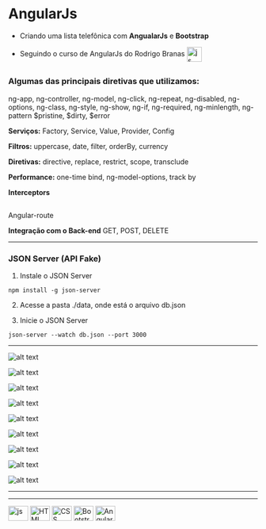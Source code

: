 # AngularJs
- Criando uma lista telefônica com **AngualarJs** e **Bootstrap**

- Seguindo o curso de AngularJs do Rodrigo Branas [<img align="center" alt="js" height="30" width="30" src="https://github.com/divaprates/AngularJs-lista-telefonica/assets/39558204/bcaa3f6b-584c-4ed8-b038-ffaba6e42475"/>]( https://www.youtube.com/@RodrigoBranas/featured)


##
### Algumas das principais diretivas que utilizamos:
ng-app, ng-controller, ng-model, ng-click, ng-repeat, ng-disabled, ng-options, ng-class, ng-style, ng-show, ng-if, ng-required, ng-minlength, ng-pattern
$pristine, $dirty, $error

**Serviços:**
Factory, Service, Value, Provider, Config

**Filtros:**
uppercase, date, filter, orderBy, currency

**Diretivas:**
directive, replace, restrict, scope, transclude

**Performance:**
one-time bind, ng-model-options, track by

**Interceptors**

##
Angular-route

**Integração com o Back-end**
GET, POST, DELETE

<hr/>

### JSON Server (API Fake)
1. Instale o JSON Server
```
npm install -g json-server
```

2. Acesse a pasta ./data, onde está o arquivo db.json

3. Inicie o JSON Server
```
json-server --watch db.json --port 3000
```

<hr/>

![alt text](assets/image01.png)

![alt text](assets/image02.png)

![alt text](assets/image03.png)

![alt text](assets/image04.png)

![alt text](assets/image05.png)

![alt text](assets/image06.png)

![alt text](assets/image07.png)

![alt text](assets/image08.png)

![alt text](assets/image09.png)

<hr/>

<hr/>
<div style="display: inline_block">
  <img align="center" alt="js" height="30" width="40" src="https://raw.githubusercontent.com/devicons/devicon/master/icons/javascript/javascript-plain.svg">
  <img align="center" alt="HTML" height="30" width="40" src="https://raw.githubusercontent.com/devicons/devicon/master/icons/html5/html5-original.svg">
  <img align="center" alt="CSS" height="30" width="40" src="https://raw.githubusercontent.com/devicons/devicon/master/icons/css3/css3-original.svg">
  <img align="center" alt="Bootstrap" height="30" width="40" src="https://cdn.jsdelivr.net/gh/devicons/devicon/icons/bootstrap/bootstrap-original.svg" />
  <img align="center" alt="Angular" height="30" width="40" src="https://cdn.jsdelivr.net/gh/devicons/devicon/icons/angularjs/angularjs-original.svg">
</div>

